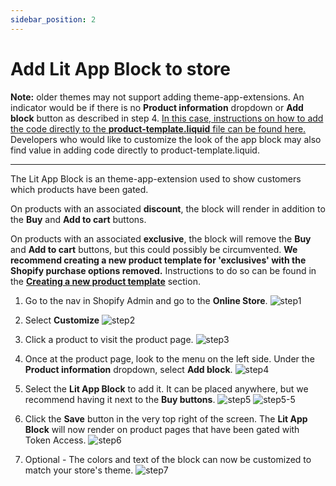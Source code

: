 ```yaml
---
sidebar_position: 2
---
```


# Add Lit App Block to store

**Note:** older themes may not support adding theme-app-extensions.  An indicator would be if there is no **Product information** dropdown or **Add block** button as described in step 4.
[In this case, instructions on how to add the code directly to the **product-template.liquid** file can be found here.](add-code-to-product-template.md)
Developers who would like to customize the look of the app block may also find value in adding code directly to product-template.liquid.

---

The Lit App Block is an theme-app-extension used to show customers which products have been gated.

On products with an associated **discount**, the block will render in addition to the **Buy** and **Add to cart** buttons.

On products with an associated **exclusive**, the block will remove the **Buy** and **Add to cart** buttons, but this could possibly be circumvented.
**We recommend creating a new product template for 'exclusives' with the Shopify purchase options removed.** Instructions to do so can be found in the **[Creating a new product template](creating-a-new-product-template.md)** section.

1. Go to the nav in Shopify Admin and go to the **Online Store**.
![step1](/img/shopify_add_block/shopify_add_block_1.png)

2. Select **Customize**
![step2](/img/shopify_add_block/shopify_add_block_2.png)

3. Click a product to visit the product page.
![step3](/img/shopify_add_block/shopify_add_block_3.png)

4. Once at the product page, look to the menu on the left side.  Under the **Product information** dropdown, select **Add block**.
![step4](/img/shopify_add_block/shopify_add_block_4.png)

5. Select the **Lit App Block** to add it.  It can be placed anywhere, but we recommend having it next to the **Buy buttons**.
![step5](/img/shopify_add_block/shopify_add_block_5.png)
![step5-5](/img/shopify_add_block/shopify_add_block_5-5.png)


7. Click the **Save** button in the very top right of the screen. The **Lit App Block** will now render on product pages that have been gated with Token Access.
![step6](/img/shopify_add_block/shopify_add_block_6.png)

8. Optional -  The colors and text of the block can now be customized to match your store's theme.
![step7](/img/shopify_add_block/shopify_add_block_7.png)



